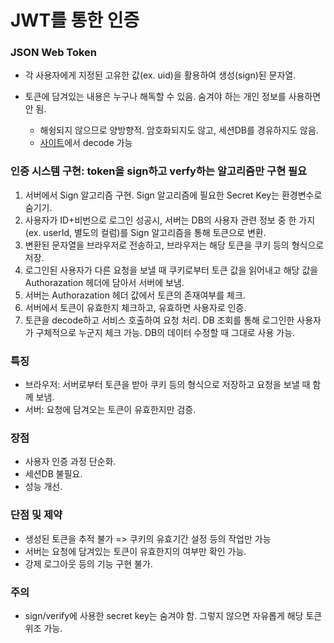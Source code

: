 # JWT를 통한 인증

### JSON Web Token

- 각 사용자에게 지정된 고유한 값(ex. uid)을 활용하여 생성(sign)된 문자열.

- 토큰에 담겨있는 내용은 누구나 해독할 수 있음. 숨겨야 하는 개인 정보를 사용하면 안 됨.
  - 해슁되지 않으므로 양방향적. 암호화되지도 않고, 세션DB를 경유하지도 않음.
  - [사이트](https://jwt.io/)에서 decode 가능

### 인증 시스템 구현: token을 sign하고 verfy하는 알고리즘만 구현 필요

1. 서버에서 Sign 알고리즘 구현. Sign 알고리즘에 필요한 Secret Key는 환경변수로 숨기기.
2. 사용자가 ID+비번으로 로그인 성공시, 서버는 DB의 사용자 관련 정보 중 한 가지(ex. userId, 별도의 컬럼)를 Sign 알고리즘을 통해 토큰으로 변환.
3. 변환된 문자열을 브라우저로 전송하고, 브라우저는 해당 토큰을 쿠키 등의 형식으로 저장.
4. 로그인된 사용자가 다른 요청을 보낼 때 쿠키로부터 토큰 값을 읽어내고 해당 값을 Authorazation 헤더에 담아서 서버에 보냄.
5. 서버는 Authorazation 헤더 값에서 토큰의 존재여부를 체크.
6. 서버에서 토큰이 유효한지 체크하고, 유효하면 사용자로 인증.
7. 토큰을 decode하고 서비스 호출하여 요청 처리. DB 조회를 통해 로그인한 사용자가 구체적으로 누군지 체크 가능. DB의 데이터 수정할 때 그대로 사용 가능.

### 특징

- 브라우저: 서버로부터 토큰을 받아 쿠키 등의 형식으로 저장하고 요청을 보낼 때 함께 보냄.
- 서버: 요청에 담겨오는 토큰이 유효한지만 검증.

### 장점

- 사용자 인증 과정 단순화.
- 세션DB 불필요.
- 성능 개선.

### 단점 및 제약

- 생성된 토큰을 추적 불가 => 쿠키의 유효기간 설정 등의 작업만 가능
- 서버는 요청에 담겨있는 토큰이 유효한지의 여부만 확인 가능.
- 강제 로그아웃 등의 기능 구현 불가.

### 주의

- sign/verify에 사용한 secret key는 숨겨야 함. 그렇지 않으면 자유롭게 해당 토큰 위조 가능.
